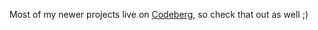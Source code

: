 Most of my newer projects live on [Codeberg](https://codeberg.org/lialenck), so check that out as well ;)

